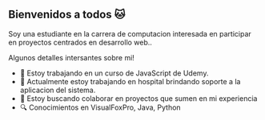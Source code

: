 ## Bienvenidos a todos :cat:
Soy una estudiante en la carrera de computacion interesada en participar en proyectos centrados en desarrollo web..

Algunos detalles intersantes sobre mi!
- :tada: Estoy trabajando en un curso de JavaScript de Udemy.
- :office: Actualmente estoy trabajando en hospital brindando soporte a la aplicacion del sistema.
- 👯 Estoy buscando colaborar en proyectos que sumen en mi experiencia
- :mag: Conocimientos en VisualFoxPro, Java, Python



<!--
**melanieeleon/melanieeleon** is a ✨ _special_ ✨ repository because its `README.md` (this file) appears on your GitHub profile.

Here are some ideas to get you started:

- 🔭 I’m currently working on ...
- 🌱 I’m currently learning ...
- 👯 I’m looking to collaborate on ...
- 🤔 I’m looking for help with ...
- 💬 Ask me about ...
- 📫 How to reach me: ...
- 😄 Pronouns: ...
- ⚡ Fun fact: ...
-->
